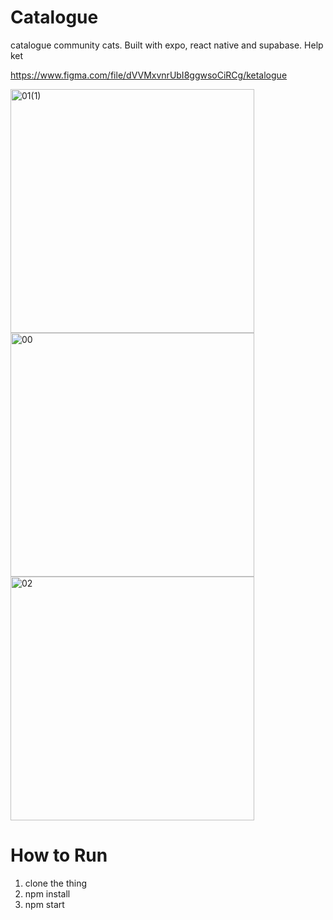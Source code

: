 # Catalogue
catalogue community cats. Built with expo, react native and supabase. Help ket

https://www.figma.com/file/dVVMxvnrUbI8ggwsoCiRCg/ketalogue


<img width="390" alt="01(1)" src="https://user-images.githubusercontent.com/17044082/188411284-915bd295-ff80-4c57-a967-40c42a056614.png">
<img width="390" alt="00" src="https://user-images.githubusercontent.com/17044082/188411290-4f8b3dad-9cb5-4f08-b62c-2b7dbcf5facf.png">

<img width="390" alt="02" src="https://user-images.githubusercontent.com/17044082/188411451-a96ed36f-4414-4626-bf4b-ef7366b9a296.png">

# How to Run

1. clone the thing
2. npm install
3. npm start
